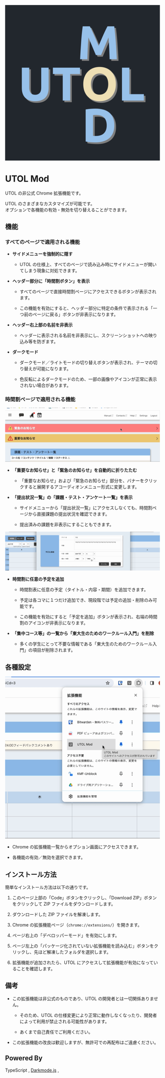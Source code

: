 <img src="https://github.com/mkybdev/utol_mod_ts/blob/main/images/utol_mod_logo.png?raw=true" alt="demo" style="text-align: center;">

# UTOL Mod

UTOL の非公式 Chrome 拡張機能です。

UTOL のさまざまなカスタマイズが可能です。\
オプションで各機能の有効・無効を切り替えることができます。

## 機能

### すべてのページで適用される機能

- **サイドメニューを強制的に隠す**

  - UTOL の仕様上、すべてのページで読み込み時にサイドメニューが開いてしまう現象に対処できます。

- **ヘッダー部分に「時間割ボタン」を表示**

  - すべてのページで直接時間割ページにアクセスできるボタンが表示されます。

  - この機能を有効にすると、ヘッダー部分に特定の条件で表示される「一つ前のページに戻る」ボタンが非表示になります。

- **ヘッダー右上部の名前を非表示**

  - ヘッダーに表示される名前を非表示にし、スクリーンショットへの映り込み等を防ぎます。

- **ダークモード**

  - ダークモード／ライトモードの切り替えボタンが表示され、テーマの切り替えが可能になります。

  - 色反転によるダークモードのため、一部の画像やアイコンが正常に表示されない場合があります。

### 時間割ページで適用される機能

<img src="https://github.com/mkybdev/utol_mod_ts/blob/main/misc/notice_fold.gif?raw=true" alt="demo" loop=infinite>

- **「重要なお知らせ」と「緊急のお知らせ」を自動的に折りたたむ**

  - 「重要なお知らせ」および「緊急のお知らせ」部分を、バナーをクリックすると展開するアコーディオンメニュー形式に変更します。

- **「提出状況一覧」の「課題・テスト・アンケート一覧」を表示**

  - サイドメニューから「提出状況一覧」にアクセスしなくても、時間割ページから直接課題の提出状況を確認できます。

  - 提出済みの課題を非表示にすることもできます。

<img src="https://github.com/mkybdev/utol_mod_ts/blob/main/misc/add_schedule.gif?raw=true" alt="demo" loop=infinite>

- **時間割に任意の予定を追加**

  - 時間割表に任意の予定（タイトル・内容・期間）を追加できます。

  - 予定は各コマに１つだけ追加でき、現段階では予定の追加・削除のみ可能です。

  - この機能を有効にすると「予定を追加」ボタンが表示され、右端の時間割のアイコンが非表示になります。

- **「集中コース等」の一覧から「東大生のためのワークルール入門」を削除**

  - 多くの学生にとって不要な情報である「東大生のためのワークルール入門」の項目が削除されます。

## 各種設定

<img src="https://github.com/mkybdev/utol_mod_ts/blob/main/misc/options.gif?raw=true" alt="demo" loop=infinite>

- Chrome の拡張機能一覧からオプション画面にアクセスできます。

- 各機能の有効／無効を選択できます。

## インストール方法

簡単なインストール方法は以下の通りです。

1. このページ上部の「Code」ボタンをクリックし、「Download ZIP」ボタンをクリックして ZIP ファイルをダウンロードします。

2. ダウンロードした ZIP ファイルを解凍します。

3. Chrome の拡張機能ページ（`chrome://extensions/`）を開きます。

4. ページ右上の「デベロッパーモード」を有効にします。

5. ページ左上の「パッケージ化されていない拡張機能を読み込む」ボタンをクリックし、先ほど解凍したフォルダを選択します。

6. 拡張機能が追加されたら、UTOL にアクセスして拡張機能が有効になっていることを確認します。

## 備考

- この拡張機能は非公式のものであり、UTOL の開発者とは一切関係ありません。

  - そのため、UTOL の仕様変更により正常に動作しなくなったり、開発者によって利用が禁止される可能性があります。

  - あくまで自己責任でご利用ください。

- この拡張機能の改良は歓迎しますが、無許可での再配布はご遠慮ください。

## Powered By

TypeScript , [Darkmode.js](https://github.com/sandoche/Darkmode.js) ,
